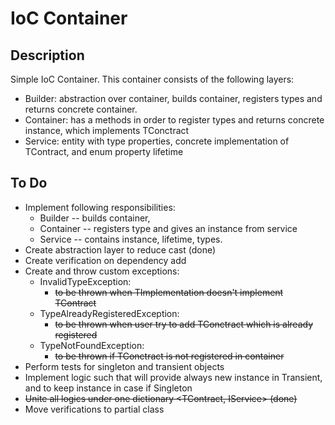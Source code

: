 # IoC Container

## Description

Simple IoC Container. This container consists of the following layers:

- Builder: abstraction over container, builds container, registers types and returns concrete container.
- Container: has a methods in order to register types and returns concrete instance, which implements TConctract
- Service: entity with type properties, concrete implementation of TContract, and enum property lifetime

## To Do

- Implement following responsibilities: 
  - Builder -- builds container, 
  - Container -- registers type and gives an instance from service
  - Service -- contains instance, lifetime, types.
- Create abstraction layer to reduce cast (done)
- Create verification on dependency add
- Create and throw custom exceptions:
  - InvalidTypeException: 
    - ~~to be thrown when TImplementation doesn't implement TContract~~
  - TypeAlreadyRegisteredException: 
    - ~~to be thrown when user try to add TConctract which is already registered~~
  - TypeNotFoundException: 
    - ~~to be thrown if TConctract is not registered in container~~
- Perform tests for singleton and transient objects
- Implement logic such that will provide always new instance in Transient, and to keep instance in case if Singleton
- ~~Unite all logics under one dictionary <TContract, IService> (done)~~
- Move verifications to partial class